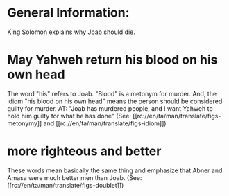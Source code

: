 # General Information:

King Solomon explains why Joab should die.

# May Yahweh return his blood on his own head

The word "his" refers to Joab. "Blood" is a metonym for murder. And, the idiom "his blood on his own head" means the person should be considered guilty for murder. AT: "Joab has murdered people, and I want Yahweh to hold him guilty for what he has done" (See: [[rc://en/ta/man/translate/figs-metonymy]] and [[rc://en/ta/man/translate/figs-idiom]])

# more righteous and better

These words mean basically the same thing and emphasize that Abner and Amasa were much better men than Joab. (See: [[rc://en/ta/man/translate/figs-doublet]])

